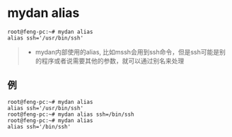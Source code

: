 # mydan alias
```
root@feng-pc:~# mydan alias
alias ssh='/usr/bin/ssh'
```
> * mydan内部使用的alias, 比如mssh会用到ssh命令，但是ssh可能是别的程序或者说需要其他的参数，就可以通过别名来处理

## 例
```
root@feng-pc:~# mydan alias
alias ssh='/usr/bin/ssh'
root@feng-pc:~# mydan alias ssh=/bin/ssh
root@feng-pc:~# mydan alias
alias ssh='/bin/ssh'
```